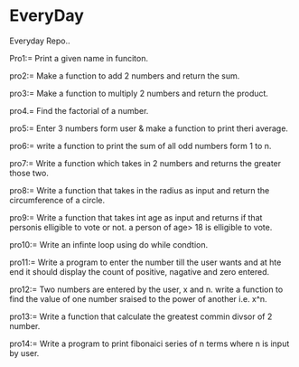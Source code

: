 # EveryDay
Everyday Repo..


Pro1:= Print a given name in funciton.

pro2:= Make a function to add 2 numbers and return the sum.

pro3:= Make a function to multiply 2 numbers and return the product.

pro4.= Find the factorial of a number.

pro5:= Enter 3 numbers form user & make a function to print theri average.

pro6:= write a function to print the sum of all odd numbers form 1 to n.

pro7:= Write a function which takes in 2 numbers and returns the greater those two.

pro8:= Write a function that takes in the radius as input and return the circumference of a circle.

pro9:= Write a function that takes int age as input and returns if that personis elligible to vote or not. a person of age> 18 is elligible to vote.

pro10:= Write an infinte loop using do while condtion.

pro11:= Write a program to enter the number till the user wants and at hte end it should display the count of positive, nagative and zero entered.

pro12:= Two numbers are entered by the user, x and n. write a function to find the value of one number sraised to the power of another i.e. x^n.

pro13:= Write a function that calculate the greatest commin divsor of 2 number.

pro14:= Write a program to print fibonaici series of n terms where n is input by user.
